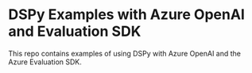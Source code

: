 # DSPy Examples with Azure OpenAI and Evaluation SDK

This repo contains examples of using DSPy with Azure OpenAI and
the Azure Evaluation SDK.
